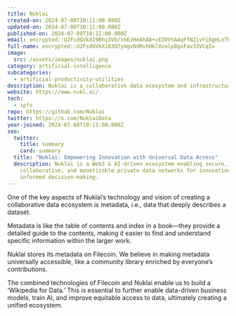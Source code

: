 ```yaml
---
title: Nuklai
created-on: 2024-07-08T10:11:00.000Z
updated-on: 2024-07-08T10:11:00.000Z
published-on: 2024-07-08T10:11:00.000Z
email: encrypted::U2FsdGVkX19Bhy3Vb/xhEzHeAhAb+cE2DVtA4qFfNZivYi8gHLxTK+Kc7f4Hf+EH
full-name: encrypted::U2FsdGVkX183Q7ymgvNdRvhHklXvolp8gxFav33VCqI=
image:
  src: /assets/images/nuklai.png
category: artificial-intelligence
subcategories:
  - artificial-productivity-utilities
description: ‍‍Nuklai is a collaborative data ecosystem and infrastructure provider for private data networks.
website: https://www.nukl.ai/
tech:
  - ipfs
repo: https://github.com/Nuklai
twitter: https://x.com/NuklaiData
year-joined: 2024-07-08T10:11:00.000Z
seo:
  twitter:
    title: summary
    card: summary
  title: "Nuklai: Empowering Innovation with Universal Data Access"
  description: Nuklai is a Web3 & AI-driven ecosystem enabling secure,
    collaborative, and monetizable private data networks for innovation and
    informed decision-making.
---
```


One of the key aspects of Nuklai’s technology and vision of creating a collaborative data ecosystem is metadata, i.e., data that deeply describes a dataset.

Metadata is like the table of contents and index in a book—they provide a detailed guide to the contents, making it easier to find and understand specific information within the larger work.

Nuklai stores its metadata on Filecoin. We believe in making metadata universally accessible, like a community library enriched by everyone’s contributions.

The combined technologies of Filecoin and Nuklai enable us to build a ‘Wikipedia for Data.’ This is essential to further enable data-driven business models, train AI, and improve equitable access to data, ultimately creating a unified ecosystem.
